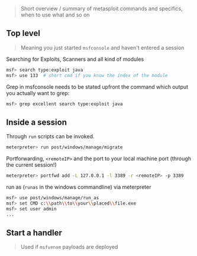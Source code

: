 > Short overview / summary of metasploit commands and specifics, when to use what and so on

## Top level

> Meaning you just started `msfconsole` and haven't entered a session

Searching for Exploits, Scanners and all kind of modules

```bash
msf> search type:exploit java
msf> use 133  # short cmd if you know the index of the module
```

Grep in msfconsole needs to be stated upfront the command which output you actually want to grep:

```bash
msf> grep excellent search type:exploit java
```

## Inside a session

Through `run` scripts can be invoked.

```bash
meterpreter> run post/windows/manage/migrate
```

Portforwarding, `<remoteIP>` and the port to your local machine port (through the current session!)

```bash
meterpreter> portfwd add -L 127.0.0.1 -l 3389 -r <remoteIP> -p 3389
```

run as (`runas` in the windows commandline) via meterpreter

```bash
msf> use post/windows/manage/run_as
msf> set CMD c:\\path\\to\\your\\placed\\file.exe
msf> set user admin
...
```


## Start a handler

> Used if `msfvenom` payloads are deployed

